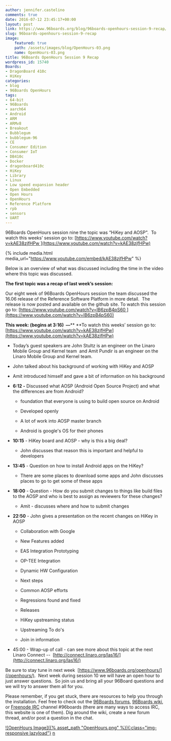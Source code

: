 ```yaml
---
author: jennifer.castelino
comments: true
date: 2016-07-12 23:45:17+00:00
layout: post
link: https://www.96boards.org/blog/96boards-openhours-session-9-recap/
slug: 96boards-openhours-session-9-recap
image:
    featured: true
    path: /assets/images/blog/OpenHours-03.png
    name: OpenHours-03.png
title: 96Boards OpenHours Session 9 Recap
wordpress_id: 15740
Boards:
- DragonBoard 410c
- HiKey
categories:
- blog
- 96Boards OpenHours
tags:
- 64-bit
- 96Boards
- aarch64
- Android
- ARM
- ARMv8
- Breakout
- Bubblegum
- bubblegum-96
- CE
- Consumer Edition
- Consumer IoT
- DB410c
- Docker
- dragonboard410c
- HiKey
- Library
- Linux
- Low speed expansion header
- Open Embedded
- Open Hours
- OpenHours
- Reference Platform
- rpb
- sensors
- UART
---
```


96Boards OpenHours session nine the topic was “HiKey and AOSP".  To watch this weeks’ session go to: [https://www.youtube.com/watch?v=kAE38zjfHPw ](https://www.youtube.com/watch?v=kAE38zjfHPw)

{% include media.html media_url="https://www.youtube.com/embed/kAE38zjfHPw" %}

Below is an overview of what was discussed including the time in the video where this topic was discussed.

**The first topic was a recap of last week’s session:**

Our eight week of 96Boards OpenHours session the team discussed the 16.06 release of the Reference Software Platform in more detail.  The release is now posted and available on the github site. To watch this session go to: [https://www.youtube.com/watch?v=lB6zpB4pS60 ](https://www.youtube.com/watch?v=lB6zpB4pS60)

**This week: (begins at 3:16)  —**** **To watch this weeks’ session go to:  [https://www.youtube.com/watch?v=kAE38zjfHPw](https://www.youtube.com/watch?v=kAE38zjfHPw)




  * Today’s guest speakers are John Stultz is an engineer on the Linaro Mobile Group and Kernel team  and Amit Pundir is an engineer on the Linaro Mobile Group and Kernel team.


  * John talked about his background of working with HiKey and AOSP


  * Amit introduced himself and gave a bit of information on his background


  * **6:12 -** Discussed what AOSP (Android Open Source Project) and what the differences are from Android?


    * foundation that everyone is using to build open source on Android


    * Developed openly


    * A lot of work into AOSP master branch


    * Android is google's OS for their phones





  * **10:15** - HiKey board and AOSP - why is this a big deal?


    * John discusses that reason this is important and helpful to developers





  * **13:45** - Question on how to install Android apps on the HiKey?


    * There are some places to download some apps and John discusses places to go to get some of these apps





  * **18:00** - Question - How do you submit changes to things like build files to the AOSP and who is best to assign as reviewers for these changes?


    * Amit - discusses where and how to submit changes





  * **22:50** - John gives a presentation on the recent changes on HiKey in AOSP


    * Collaboration with Google


    * New Features added


    * EAS Integration Prototyping


    * OP-TEE Integration


    * Dynamic HW Configuration


    * Next steps


    * Common AOSP efforts


    * Regressions found and fixed


    * Releases


    * HiKey upstreaming status


    * Upstreaming To do's


    * Join in information





  * 45:00 - Wrap-up of call - can see more about this topic at the next Linaro Connect --  [http://connect.linaro.org/las16/](http://connect.linaro.org/las16/)


Be sure to stay tune in next week  [https://www.96boards.org/openhours/](/openhours/).  Next week during session 10 we will have an open hour to just answer questions.  So join us and bring all your 96Board questions and we will try to answer them all for you.

Please remember, if you get stuck, there are resources to help you through the installation. Feel free to check out the [96Boards forums](https://discuss.96boards.org/), [96Boards wiki](https://github.com/96boards/documentation/wiki), or [Freenode IRC](http://webchat.freenode.net/?channels=%2396boards) channel #96boards (there are many ways to access IRC, this website is one of them). Dig around the wiki, create a new forum thread, and/or post a question in the chat.

[![OpenHours Image]({% asset_path "OpenHours.png" %}){:class="img-responsive lazyload"}](/openhours/)
[n](/blog/installing-docker-aarch64-96boards-ce/)
